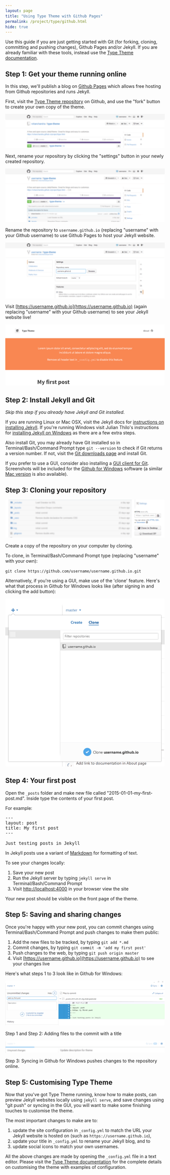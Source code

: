 ```yaml
---
layout: page
title: "Using Type Theme with Github Pages"
permalink: /project/type/github.html
hide: true
---
```

Use this guide if you are just getting started with Git (for forking, cloning, committing and pushing changes), Github Pages and/or Jekyll. If you are already familiar with these tools, instead use the [Type Theme documentation](/project/type.html#installing-type-theme).

## Step 1: Get your theme running online

In this step, we'll publish a blog on [Github Pages](https://pages.github.com/) which allows free hosting from Github repositories and runs Jekyll.

First, visit the [Type Theme repository](https://github.com/rohanchandra/type-theme) on Github, and use the "fork" button to create your own copy of the theme.

![Fork button at the Type Theme repository on Github](/img/project/type/github-fork-btn.png)

Next, rename your repository by clicking the "settings" button in your newly created repository.

![Settings button in a the forked Github repository](/img/project/type/github-settings-btn.png)

Rename the repository to `username.github.io` (replacing "username" with your Github username) to use Github Pages to host your Jekyll website.

![Renaming a repository in the Github settings page](/img/project/type/github-rename-repo.png)

Visit [https://username.github.io](https://username.github.io) (again replacing "username" with your Github username) to see your Jekyll website live!

![Geometric pattern with fading gradient](/img/project/type/github-pages-website.png)

## Step 2: Install Jekyll and Git
*Skip this step if you already have Jekyll and Git installed.*

If you are running Linux or Mac OSX, visit the Jekyll docs for [instructions on installing Jekyll](http://jekyllrb.com/docs/installation/). If you're running Windows visit Julian Thilo's instructions for [installing Jekyll on Windows](http://jekyll-windows.juthilo.com/) as there are a few extra steps.

Also install Git, you may already have Git installed so in Terminal/Bash/Command Prompt type `git --version` to check if Git returns a version number. If not, visit the [Git downloads page](http://www.git-scm.com/downloads) and install Git.

If you prefer to use a GUI, consider also installing a [GUI client for Git](http://www.git-scm.com/downloads/guis). Screenshots will be included for the [Github for Windows](https://windows.github.com/) software (a similar [Mac version](https://mac.github.com/) is also available).

## Step 3: Cloning your repository

![Screenshot of clone URL and button to clone using GUI on Github repository](/img/project/type/github-clone-btn.png)

Create a copy of the repository on your computer by cloning.

To clone, in Terminal/Bash/Command Prompt type (replacing "username" with your own):

`git clone https://github.com/username/username.github.io.git`

Alternatively, if you're using a GUI, make use of the 'clone' feature. Here's what that process in Github for Windows looks like (after signing in and clicking the add button):

![Clone button in Github for Windows GUI](/img/project/type/gui-clone.png)

## Step 4: Your first post

Open the `_posts` folder and make new file called "2015-01-01-my-first-post.md". Inside type the contents of your first post.

For example: 

<pre>
---
layout: post
title: My first post
---

Just testing posts in Jekyll
</pre>

In Jekyll posts use a variant of [Markdown](http://daringfireball.net/projects/markdown/basics) for formatting of text.

To see your changes locally:

1. Save your new post
2. Run the Jekyll server by typing `jekyll serve` in Terminal/Bash/Command Prompt
3. Visit [http://localhost:4000](http://localhost:4000) in your browser view the site

Your new post should be visible on the front page of the theme.

## Step 5: Saving and sharing changes

Once you're happy with your new post, you can commit changes using Terminal/Bash/Command Prompt and push changes to make them public:

1. Add the new files to be tracked, by typing `git add *.md`
2. Commit changes, by typing `git commit -m 'add my first post'`
3. Push changes to the web, by typing `git push origin master`
4. Visit [https://username.github.io](https://username.github.io) to see your changes live

Here's what steps 1 to 3 look like in Github for Windows:

![Commiting changes in Github for Windows by adding title and selecting 'commit to master'](/img/project/type/gui-new-changes.png)

Step 1 and Step 2: Adding files to the commit with a title

![Syncing icon in Github for Windows with progress bar of sync](/img/project/type/gui-sync.png)

Step 3: Syncing in Github for Windows pushes changes to the repository online.

## Step 5: Customising Type Theme

Now that you've got Type Theme running, know how to make posts, can preview Jekyll websites locally using `jekyll serve`, and save changes using "git push" or syncing in the GUI, you will want to make some finishing touches to customise the theme.

The most important changes to make are to:

1. update the site configuration in `_config.yml` to match the URL your Jekyll website is hosted on (such as `https://username.github.io`), 
2. update your title in `_config.yml` to rename your Jekyll blog, and to
3. update social icons to match your own usernames.

All the above changes are made by opening the `_config.yml` file in a text editor. Please visit the [Type Theme documentation](/project/type.html#customizing-type-theme) for the complete details on customising the theme with examples of configuration.
